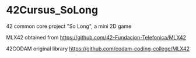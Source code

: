# 42Cursus_SoLong
42 common core project "So Long", a mini 2D game

MLX42 obtained from https://github.com/42-Fundacion-Telefonica/MLX42

42CODAM original library https://github.com/codam-coding-college/MLX42
